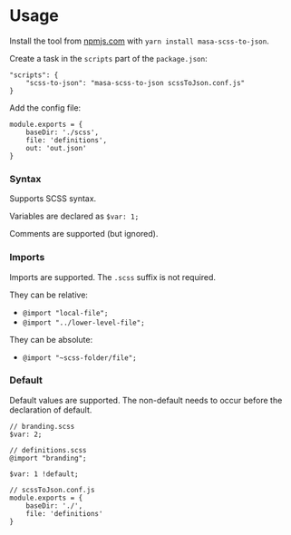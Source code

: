 Usage
=====

Install the tool from [npmjs.com](https://www.npmjs.com/package/masa-scss-to-json) with `yarn install masa-scss-to-json`.

Create a task in the `scripts` part of the `package.json`:
```
"scripts": {
	"scss-to-json": "masa-scss-to-json scssToJson.conf.js"
}
```

Add the config file:
```
module.exports = {
	baseDir: './scss',
	file: 'definitions',
	out: 'out.json'
}
```

### Syntax

Supports SCSS syntax.

Variables are declared as `$var: 1;`

Comments are supported (but ignored).

### Imports

Imports are supported. The `.scss` suffix is not required.

They can be relative:
* `@import "local-file";`
* `@import "../lower-level-file";`

They can be absolute:
* `@import "~scss-folder/file";`

### Default

Default values are supported. The non-default needs to occur before the declaration of default.

```
// branding.scss
$var: 2;

// definitions.scss
@import "branding";

$var: 1 !default;

// scssToJson.conf.js
module.exports = {
	baseDir: './',
	file: 'definitions'
}
```
